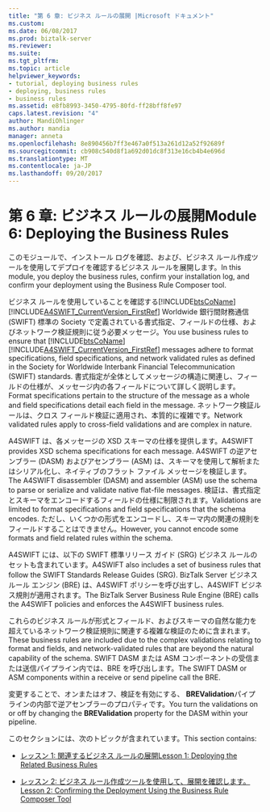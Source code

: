 ```yaml
---
title: "第 6 章: ビジネス ルールの展開 |Microsoft ドキュメント"
ms.custom: 
ms.date: 06/08/2017
ms.prod: biztalk-server
ms.reviewer: 
ms.suite: 
ms.tgt_pltfrm: 
ms.topic: article
helpviewer_keywords:
- tutorial, deploying business rules
- deploying, business rules
- business rules
ms.assetid: e8fb8993-3450-4795-80fd-ff28bff8fe97
caps.latest.revision: "4"
author: MandiOhlinger
ms.author: mandia
manager: anneta
ms.openlocfilehash: 8e890456b7ff3e467a0f513a261d12a52f92689f
ms.sourcegitcommit: cb908c540d8f1a692d01dc8f313e16cb4b4e696d
ms.translationtype: MT
ms.contentlocale: ja-JP
ms.lasthandoff: 09/20/2017
---
```

# <a name="module-6-deploying-the-business-rules"></a><span data-ttu-id="e09bb-102">第 6 章: ビジネス ルールの展開</span><span class="sxs-lookup"><span data-stu-id="e09bb-102">Module 6: Deploying the Business Rules</span></span>
<span data-ttu-id="e09bb-103">このモジュールで、インストール ログを確認、および、ビジネス ルール作成ツールを使用してデプロイを確認するビジネス ルールを展開します。</span><span class="sxs-lookup"><span data-stu-id="e09bb-103">In this module, you deploy the business rules, confirm your installation log, and confirm your deployment using the Business Rule Composer tool.</span></span>  
  
 <span data-ttu-id="e09bb-104">ビジネス ルールを使用していることを確認する[!INCLUDE[btsCoName](../../includes/btsconame-md.md)] [!INCLUDE[A4SWIFT_CurrentVersion_FirstRef](../../includes/a4swift-currentversion-firstref-md.md)] Worldwide 銀行間財務通信 (SWIFT) 標準の Society で定義されている書式指定、フィールドの仕様、およびネットワーク検証規則に従う必要メッセージ。</span><span class="sxs-lookup"><span data-stu-id="e09bb-104">You use business rules to ensure that [!INCLUDE[btsCoName](../../includes/btsconame-md.md)][!INCLUDE[A4SWIFT_CurrentVersion_FirstRef](../../includes/a4swift-currentversion-firstref-md.md)] messages adhere to format specifications, field specifications, and network validated rules as defined in the Society for Worldwide Interbank Financial Telecommunication (SWIFT) standards.</span></span> <span data-ttu-id="e09bb-105">書式指定が全体としてメッセージの構造に関連し、フィールドの仕様が、メッセージ内の各フィールドについて詳しく説明します。</span><span class="sxs-lookup"><span data-stu-id="e09bb-105">Format specifications pertain to the structure of the message as a whole and field specifications detail each field in the message.</span></span> <span data-ttu-id="e09bb-106">ネットワーク検証ルールは、クロス フィールド検証に適用され、本質的に複雑です。</span><span class="sxs-lookup"><span data-stu-id="e09bb-106">Network validated rules apply to cross-field validations and are complex in nature.</span></span>  
  
 <span data-ttu-id="e09bb-107">A4SWIFT は、各メッセージの XSD スキーマの仕様を提供します。</span><span class="sxs-lookup"><span data-stu-id="e09bb-107">A4SWIFT provides XSD schema specifications for each message.</span></span> <span data-ttu-id="e09bb-108">A4SWIFT の逆アセンブラー (DASM) およびアセンブラー (ASM) は、スキーマを使用して解析またはシリアル化し、ネイティブのフラット ファイル メッセージを検証します。</span><span class="sxs-lookup"><span data-stu-id="e09bb-108">The A4SWIFT disassembler (DASM) and assembler (ASM) use the schema to parse or serialize and validate native flat-file messages.</span></span> <span data-ttu-id="e09bb-109">検証は、書式指定とスキーマをエンコードするフィールドの仕様に制限されます。</span><span class="sxs-lookup"><span data-stu-id="e09bb-109">Validations are limited to format specifications and field specifications that the schema encodes.</span></span> <span data-ttu-id="e09bb-110">ただし、いくつかの形式をエンコードし、スキーマ内の関連の規則をフィールドすることはできません。</span><span class="sxs-lookup"><span data-stu-id="e09bb-110">However, you cannot encode some formats and field related rules within the schema.</span></span>  
  
 <span data-ttu-id="e09bb-111">A4SWIFT には、以下の SWIFT 標準リリース ガイド (SRG) ビジネス ルールのセットも含まれています。</span><span class="sxs-lookup"><span data-stu-id="e09bb-111">A4SWIFT also includes a set of business rules that follow the SWIFT Standards Release Guides (SRG).</span></span> <span data-ttu-id="e09bb-112">BizTalk Server ビジネス ルール エンジン (BRE) は、A4SWIFT ポリシーを呼び出すし、A4SWIFT ビジネス規則が適用されます。</span><span class="sxs-lookup"><span data-stu-id="e09bb-112">The BizTalk Server Business Rule Engine (BRE) calls the A4SWIFT policies and enforces the A4SWIFT business rules.</span></span>  
  
 <span data-ttu-id="e09bb-113">これらのビジネス ルールが形式とフィールド、およびスキーマの自然な能力を超えているネットワーク検証規則に関連する複雑な検証のために含まれます。</span><span class="sxs-lookup"><span data-stu-id="e09bb-113">These business rules are included due to the complex validations relating to format and fields, and network-validated rules that are beyond the natural capability of the schema.</span></span> <span data-ttu-id="e09bb-114">SWIFT DASM または ASM コンポーネントの受信または送信パイプライン内では、BRE を呼び出します。</span><span class="sxs-lookup"><span data-stu-id="e09bb-114">The SWIFT DASM or ASM components within a receive or send pipeline call the BRE.</span></span>  
  
 <span data-ttu-id="e09bb-115">変更することで、オンまたはオフ、検証を有効にする、 **BREValidation**パイプラインの内部で逆アセンブラーのプロパティです。</span><span class="sxs-lookup"><span data-stu-id="e09bb-115">You turn the validations on or off by changing the **BREValidation** property for the DASM within your pipeline.</span></span>  
  
 <span data-ttu-id="e09bb-116">このセクションには、次のトピックが含まれています。</span><span class="sxs-lookup"><span data-stu-id="e09bb-116">This section contains:</span></span>  
  
-   [<span data-ttu-id="e09bb-117">レッスン 1: 関連するビジネス ルールの展開</span><span class="sxs-lookup"><span data-stu-id="e09bb-117">Lesson 1: Deploying the Related Business Rules</span></span>](../../adapters-and-accelerators/accelerator-swift/lesson-1-deploying-the-related-business-rules.md)  
  
-   [<span data-ttu-id="e09bb-118">レッスン 2: ビジネス ルール作成ツールを使用して、展開を確認します。</span><span class="sxs-lookup"><span data-stu-id="e09bb-118">Lesson 2: Confirming the Deployment Using the Business Rule Composer Tool</span></span>](../../adapters-and-accelerators/accelerator-swift/lesson-2-confirming-the-deployment-using-the-business-rule-composer-tool.md)